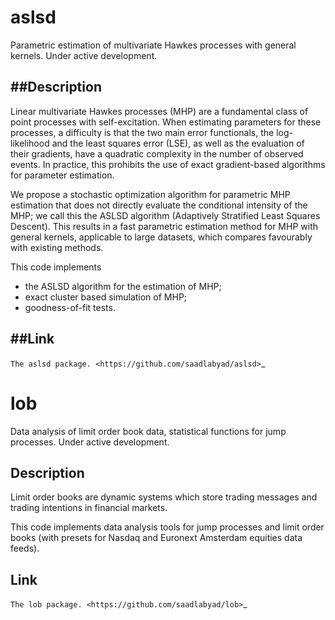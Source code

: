 # aslsd
Parametric estimation of multivariate Hawkes processes with general kernels. Under active development.

##Description
  -----------

Linear multivariate Hawkes processes (MHP) are a fundamental class of point processes with self-excitation. When estimating parameters for these processes, a difficulty is that the two main error functionals, the log-likelihood and the least squares error (LSE), as well as the evaluation of their
gradients, have a quadratic complexity in the number of observed events. In practice, this prohibits
the use of exact gradient-based algorithms for parameter estimation. 

We propose a stochastic optimization algorithm for parametric MHP estimation that does not directly evaluate the conditional intensity of the MHP; we
call this the ASLSD algorithm (Adaptively Stratified Least Squares Descent). This results in a fast parametric estimation
method for MHP with general kernels, applicable to large datasets, which compares favourably with
existing methods.

This code implements

* the ASLSD algorithm for the estimation of MHP;
* exact cluster based simulation of MHP;
* goodness-of-fit tests.

##Link
  ------------
`The aslsd package. <https://github.com/saadlabyad/aslsd>`_


# lob
Data analysis of limit order book data, statistical functions for jump processes. Under active development.

Description
-----------

Limit order books are dynamic systems which store trading messages and trading intentions in financial markets.

This code implements data analysis tools for jump processes and limit order books (with presets for Nasdaq and Euronext Amsterdam equities data feeds).

Link
------------
`The lob package. <https://github.com/saadlabyad/lob>`_
